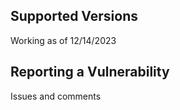 
## Supported Versions

Working as of 12/14/2023

## Reporting a Vulnerability

Issues and comments
